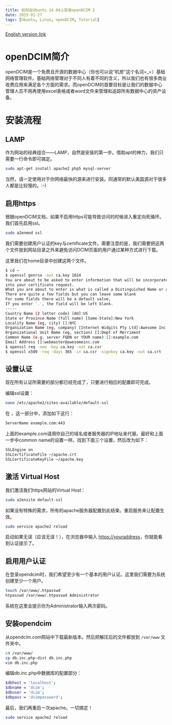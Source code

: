 ```yaml
---
title: 如何在Ubuntu 14.04上安装openDCIM 3
date: 2015-01-27
tags: [Ubuntu, Linux, openDCIM, Tutorial]
---
```


[English version link](/networking/opendcim-3-install-on-ubuntu-14.04/)

# openDCIM简介

openDCIM是一个免费且开源的数据中心（你也可以说“机房”这个名词=_=）基础网络管理软件。基础网络管理对于不同人有着不同的含义，所以我们也有很多商业收费应用来满足各个方面的需求。而openDCIM的首要目标是让我们的数据中心管理人员不用再使用excel表格或者word文件来管理和追踪所有数据中心的资产设备。


# 安装流程


## LAMP

作为网站的经典组合——LAMP，自然是安装的第一步。借助apt的神力，我们只需要一行命令即可搞定。

```bash
sudo apt-get install apache2 php5 mysql-server
```

当然，请一定使用对于你网络最快的源来进行安装。同通常的默认美国源对于很多人都是比较慢的。:-)


## 启用https

根据openDCIM文档，如果不启用https可能导致访问的时候进入重定向死循环。我们首先启用ssl。

```bash
sudo a2enmod ssl
```

我们需要创建用户认证的key与certificate文件。需要注意的是，我们需要把这两个文件放到网站目录之外来避免访问DCIM页面的用户通过某种方式进行下载。

这里我们在home目录中创建这两个文件。

```bash
$ cd ~
$ openssl genrsa -out ca.key 1024
You are about to be asked to enter information that will be incorporated
into your certificate request.
What you are about to enter is what is called a Distinguished Name or a DN.
There are quite a few fields but you can leave some blank
For some fields there will be a default value,
If you enter '.', the field will be left blank.
-----
Country Name (2 letter code) [AU]:US
State or Province Name (full name) [Some-State]:New York
Locality Name (eg, city) []:NYC
Organization Name (eg, company) [Internet Widgits Pty Ltd]:Awesome Inc
Organizational Unit Name (eg, section) []:Dept of Merriment
Common Name (e.g. server FQDN or YOUR name) []:example.com
Email Address []:webmaster@awesomeinc.com
$ openssl req -new -key ca.key -out ca.csr
$ openssl x509 -req -days 365 -in ca.csr -signkey ca.key -out ca.crt
```


## 设置认证

现在所有认证所需要的部分都已经完成了，只要进行相应的配置即可完成。

编辑ssl设置：

```bash
nano /etc/apache2/sites-available/default-ssl
```

在 ，这一部分中，添加如下这行：

```bash
ServerName example.com:443
```

上面的example.com请用你自己的域名或者服务器的IP地址来代替。最好和上面一步中common name的设置一样。找到下面三个设置，然后改为如下：

```bash
SSLEngine on
SSLCertificateFile ~/apache.crt
SSLCertificateKeyFile ~/apache.key
```


## 激活 Virtual Host

我们激活我们https网站的Virtual Host：

```bash
sudo a2ensite default-ssl
```

如果没有特殊的需求，所有的apache服务器配置到此结束。重启服务来让配置生效。

```bash
sudo service apache2 reload
```

启动如果无误（应该无误！），在浏览器中输入 [https://youraddress](https://youraddress)，你就能看到认证提示了。


## 启用用户认证

在登录opendcim时，我们希望至少有一个基本的用户认证。这里我们需要为系统创建至少一个用户。

```bash
touch /var/www/.htpasswd
htpasswd /var/www/.htpasswd Administrator
```

系统在这里会提示你为Administrator输入两次密码。


## 安装opendcim

从opendcim.com网站中下载最新版本。然后把解压后的文件都放到 `/var/www` 文件夹中。

```bash
cd /var/www/
cp db.inc.php-dist db.inc.php
vim db.inc.php
```

编辑db.inc.php中数据库的配置部分：

```bash
$dbhost = 'localhost';
$dbname = 'dcim';
$dbuser = 'dcim';
$dbpass = 'dcimpassword';
```

最后，我们再重启一次apache。一切搞定！

```bash
sudo service apache2 reload
```



